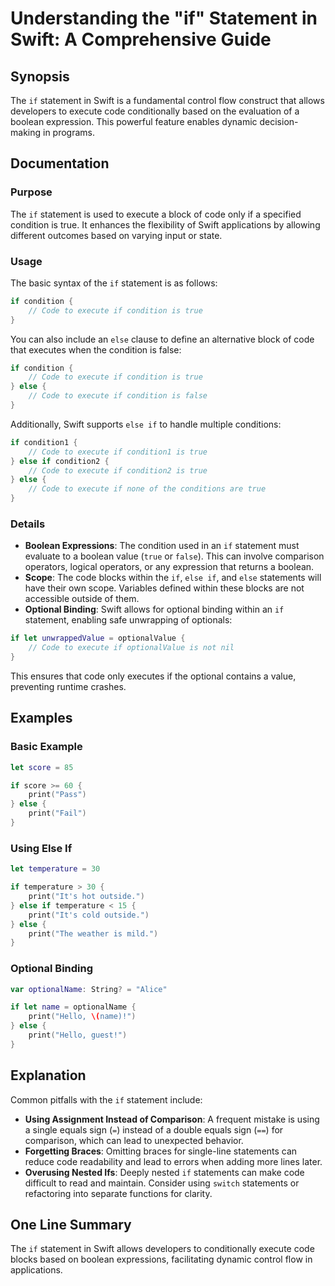 <!--
Meta Description: # Understanding the "if" Statement in Swift: A Comprehensive Guide ## Synopsis The `if` statement in Swift is a fundamental control flow construct tha...
Meta Keywords: code, swift, else, execute, statement
-->

# Understanding the "if" Statement in Swift: A Comprehensive Guide

## Synopsis
The `if` statement in Swift is a fundamental control flow construct that allows developers to execute code conditionally based on the evaluation of a boolean expression. This powerful feature enables dynamic decision-making in programs.

## Documentation
### Purpose
The `if` statement is used to execute a block of code only if a specified condition is true. It enhances the flexibility of Swift applications by allowing different outcomes based on varying input or state.

### Usage
The basic syntax of the `if` statement is as follows:

```swift
if condition {
    // Code to execute if condition is true
}
```

You can also include an `else` clause to define an alternative block of code that executes when the condition is false:

```swift
if condition {
    // Code to execute if condition is true
} else {
    // Code to execute if condition is false
}
```

Additionally, Swift supports `else if` to handle multiple conditions:

```swift
if condition1 {
    // Code to execute if condition1 is true
} else if condition2 {
    // Code to execute if condition2 is true
} else {
    // Code to execute if none of the conditions are true
}
```

### Details
- **Boolean Expressions**: The condition used in an `if` statement must evaluate to a boolean value (`true` or `false`). This can involve comparison operators, logical operators, or any expression that returns a boolean.
- **Scope**: The code blocks within the `if`, `else if`, and `else` statements will have their own scope. Variables defined within these blocks are not accessible outside of them.
- **Optional Binding**: Swift allows for optional binding within an `if` statement, enabling safe unwrapping of optionals:

```swift
if let unwrappedValue = optionalValue {
    // Code to execute if optionalValue is not nil
}
```

This ensures that code only executes if the optional contains a value, preventing runtime crashes.

## Examples

### Basic Example
```swift
let score = 85

if score >= 60 {
    print("Pass")
} else {
    print("Fail")
}
```

### Using Else If
```swift
let temperature = 30

if temperature > 30 {
    print("It's hot outside.")
} else if temperature < 15 {
    print("It's cold outside.")
} else {
    print("The weather is mild.")
}
```

### Optional Binding
```swift
var optionalName: String? = "Alice"

if let name = optionalName {
    print("Hello, \(name)!")
} else {
    print("Hello, guest!")
}
```

## Explanation
Common pitfalls with the `if` statement include:
- **Using Assignment Instead of Comparison**: A frequent mistake is using a single equals sign (`=`) instead of a double equals sign (`==`) for comparison, which can lead to unexpected behavior.
- **Forgetting Braces**: Omitting braces for single-line statements can reduce code readability and lead to errors when adding more lines later.
- **Overusing Nested Ifs**: Deeply nested `if` statements can make code difficult to read and maintain. Consider using `switch` statements or refactoring into separate functions for clarity.

## One Line Summary
The `if` statement in Swift allows developers to conditionally execute code blocks based on boolean expressions, facilitating dynamic control flow in applications.
